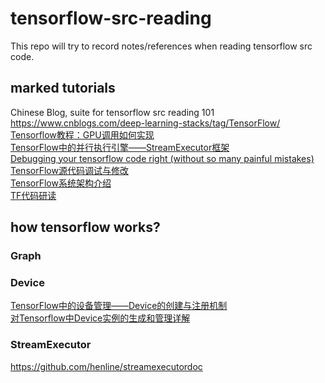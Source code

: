 # tensorflow-src-reading
This repo will try to record notes/references when reading tensorflow src code.
## marked tutorials
Chinese Blog, suite for tensorflow src reading 101 https://www.cnblogs.com/deep-learning-stacks/tag/TensorFlow/  
[Tensorflow教程：GPU调用如何实现](https://cloud.tencent.com/developer/article/1007472)  
[TensorFlow中的并行执行引擎——StreamExecutor框架](https://www.cnblogs.com/deep-learning-stacks/p/9386188.html)  
[Debugging your tensorflow code right (without so many painful mistakes)](https://towardsdatascience.com/debugging-your-tensorflow-code-right-without-so-many-painful-mistakes-b48bd9145d5c)  
[TensorFlow源代码调试与修改](https://edu.csdn.net/course/detail/28880)  
[TensorFlow系统架构介绍](https://zhuanlan.zhihu.com/p/252357203)  
[TF代码研读](https://blog.csdn.net/weixin_42754237/category_10786518.html)
## how tensorflow works?
### Graph
### Device
[TensorFlow中的设备管理——Device的创建与注册机制](https://www.cnblogs.com/deep-learning-stacks/p/9313700.html)  
[对Tensorflow中Device实例的生成和管理详解](https://www.jb51.net/article/179512.htm)
### StreamExecutor
https://github.com/henline/streamexecutordoc 
